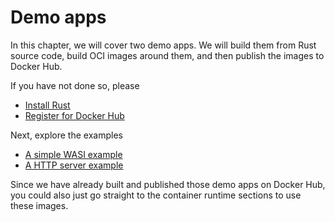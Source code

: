 # Demo apps

In this chapter, we will cover two demo apps. We will build them from Rust source code, build OCI images around them, and then publish the images to Docker Hub.

If you have not done so, please

* [Install Rust](https://www.rust-lang.org/tools/install)
* [Register for Docker Hub](https://hub.docker.com/)

Next, explore the examples

* [A simple WASI example](demo/wasi.md)
* [A HTTP server example](demo/server.md)

Since we have already built and published those demo apps on Docker Hub, you could also just go straight to the container runtime sections to use these images.
